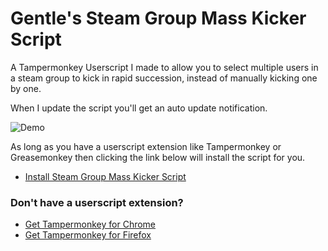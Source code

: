 

# Gentle's Steam Group Mass Kicker Script
A Tampermonkey Userscript I made to allow you to select multiple users in a steam group to kick in rapid succession, instead of manually kicking one by one.

When I update the script you'll get an auto update notification.


![Demo](https://github.com/GentlePuppet/Gentles_Tampermonkey_Userscripts/blob/main/Steam%20Group%20Mass%20Kicker/demo.gif)


As long as you have a userscript extension like Tampermonkey or Greasemonkey then clicking the link below will install the script for you.
* [Install Steam Group Mass Kicker Script](https://github.com/GentlePuppet/Gentles_Tampermonkey_Userscripts/raw/main/Steam%20Group%20Mass%20Kicker/Steam%20Group%20Mass%20Kicker%20Script.user.js)

### Don't have a userscript extension?
* [Get Tampermonkey for Chrome](https://chrome.google.com/webstore/detail/tampermonkey/dhdgffkkebhmkfjojejmpbldmpobfkfo?hl=en)
* [Get Tampermonkey for Firefox](https://addons.mozilla.org/en-US/firefox/addon/tampermonkey/)
